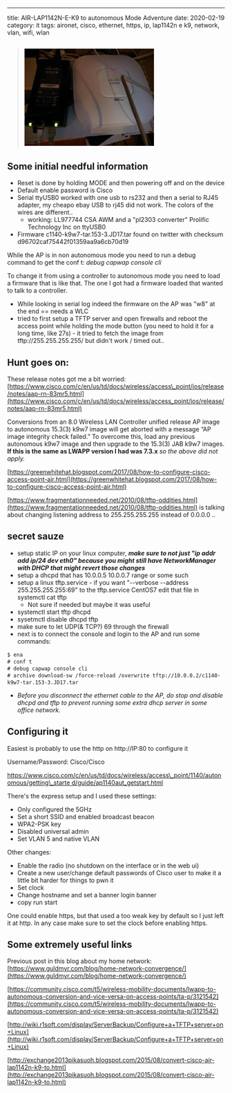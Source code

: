 ---
title: AIR-LAP1142N-E-K9 to autonomous Mode Adventure
date: 2020-02-19
category: it
tags: aironet, cisco, ethernet, https, ip, lap1142n e k9, network, vlan, wifi, wlan

> ## [![Wifi and PoE injector ](images/DSC_1469-300x225.jpg)](https://www.guldmyr.com/blog/wp-content/uploads/DSC_1469-scaled.jpg)

## Some initial needful information

- Reset is done by holding MODE and then powering off and on the device
- Default enable password is Cisco
- Serial ttyUSB0 worked with one usb to rs232 and then a serial to RJ45 adapter, my cheapo ebay USB to rj45 did not work. The colors of the wires are different..
    - working: LL977744 CSA AWM and a "pl2303 converter" Prolific Technology Inc on ttyUSB0
- Firmware c1140-k9w7-tar.153-3.JD17.tar found on twitter with checksum d96702caf75442f01359aa9a6cb70d19

While the AP is in non autonomous mode you need to run a debug command to get the conf t: _debug capwap console cli_

To change it from using a controller to autonomous mode you need to load a firmware that is like that. The one I got had a firmware loaded that wanted to talk to a controller.

- While looking in serial log indeed the firmware on the AP was "w8" at the end == needs a WLC
- tried to first setup a TFTP server and open firewalls and reboot the access point while holding the mode button (you need to hold it for a long time, like 27s) - it tried to fetch the image from tftp://255.255.255.255/ but didn't work / timed out..

## Hunt goes on:

These release notes got me a bit worried: [https://www.cisco.com/c/en/us/td/docs/wireless/access\_point/ios/release/notes/aap-rn-83mr5.html](https://www.cisco.com/c/en/us/td/docs/wireless/access_point/ios/release/notes/aap-rn-83mr5.html)

Conversions from an 8.0 Wireless LAN Controller unified release AP image to autonomous 15.3(3) k9w7 image will get aborted with a message “AP image integrity check failed.” To overcome this, load any previous autonomous k9w7 image and then upgrade to the 15.3(3) JAB k9w7 images. **If this is the same as LWAPP version I had was 7.3.x** _so the above did not apply._

[https://greenwhitehat.blogspot.com/2017/08/how-to-configure-cisco-access-point-air.html](https://greenwhitehat.blogspot.com/2017/08/how-to-configure-cisco-access-point-air.html)

[https://www.fragmentationneeded.net/2010/08/tftp-oddities.html](https://www.fragmentationneeded.net/2010/08/tftp-oddities.html) is talking about changing listening address to 255.255.255.255 instead of 0.0.0.0 ..

## secret sauze

- setup static IP on your linux computer, **_make sure to not just "ip addr add ip/24 dev eth0" because you might still have NetworkManager with DHCP that might revert those changes_**
- setup a dhcpd that has 10.0.0.5 10.0.0.7 range or some such
- setup a linux tftp.service - if you want "--verbose --address 255.255.255.255:69" to the tftp.service CentOS7 edit that file in systemctl cat tftp
    - Not sure if needed but maybe it was useful
- systemctl start tftp dhcpd
- sysetmctl disable dhcpd tftp
- make sure to let UDP(& TCP?) 69 through the firewall
- next is to connect the console and login to the AP and run some commands:

```
$ ena
# conf t
# debug capwap console cli
# archive download-sw /force-reload /overwrite tftp://10.0.0.2/c1140-k9w7-tar.153-3.JD17.tar
```

- _Before you disconnect the ethernet cable to the AP, do stop and disable dhcpd and tftp to prevent running some extra dhcp server in some office network._

## Configuring it

Easiest is probably to use the http on http://IP:80 to configure it

Username/Password: Cisco/Cisco

[https://www.cisco.com/c/en/us/td/docs/wireless/access\_point/1140/autonomous/getting\_starte d/guide/ap1140aut\_getstart.html](https://www.cisco.com/c/en/us/td/docs/wireless/access_point/1140/autonomous/getting_started/guide/ap1140aut_getstart.html)

There's the express setup and I used these settings:

- Only configured the 5GHz
- Set a short SSID and enabled broadcast beacon
- WPA2-PSK key
- Disabled universal admin
- Set VLAN 5 and native VLAN

Other changes:

- Enable the radio (no shutdown on the interface or in the web ui)
- Create a new user/change default passwords of Cisco user to make it a little bit harder for things to pwn it
- Set clock
- Change hostname and set a banner login banner
- copy run start

One could enable https, but that used a too weak key by default so I just left it at http. In any case make sure to set the clock before enabling https.

## Some extremely useful links

Previous post in this blog about my home network: [https://www.guldmyr.com/blog/home-network-convergence/](https://www.guldmyr.com/blog/home-network-convergence/)

[https://community.cisco.com/t5/wireless-mobility-documents/lwapp-to-autonomous-conversion-and-vice-versa-on-access-points/ta-p/3121542](https://community.cisco.com/t5/wireless-mobility-documents/lwapp-to-autonomous-conversion-and-vice-versa-on-access-points/ta-p/3121542)

[http://wiki.r1soft.com/display/ServerBackup/Configure+a+TFTP+server+on+Linux](http://wiki.r1soft.com/display/ServerBackup/Configure+a+TFTP+server+on+Linux)

[http://exchange2013pikasuoh.blogspot.com/2015/08/convert-cisco-air-lap1142n-k9-to.html](http://exchange2013pikasuoh.blogspot.com/2015/08/convert-cisco-air-lap1142n-k9-to.html)

